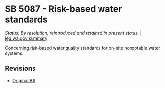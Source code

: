 # SB 5087 - Risk-based water standards
*Status: By resolution, reintroduced and retained in present status.* | [leg.wa.gov summary](https://app.leg.wa.gov/billsummary?BillNumber=5087&Year=2021)

Concerning risk-based water quality standards for on-site nonpotable water systems.

## Revisions
* [Original Bill](1/)